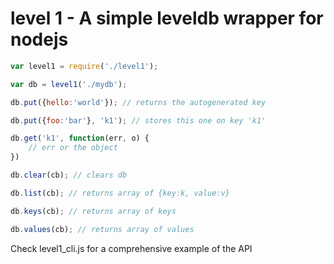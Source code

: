 # level 1 - A simple leveldb wrapper for nodejs


```javascript
var level1 = require('./level1');

var db = level1('./mydb');

db.put({hello:'world'}); // returns the autogenerated key

db.put({foo:'bar'}, 'k1'); // stores this one on key 'k1'

db.get('k1', function(err, o) {
	// err or the object
})

db.clear(cb); // clears db

db.list(cb); // returns array of {key:k, value:v}

db.keys(cb); // returns array of keys

db.values(cb); // returns array of values

```



Check level1_cli.js for a comprehensive example of the API
